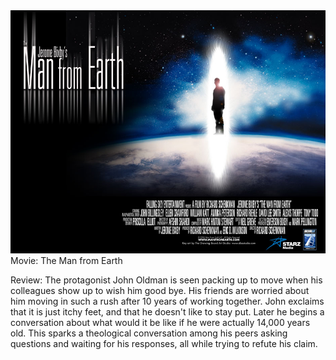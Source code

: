 <img src="https://github.com/sjuochkns/MovieReview/blob/main/man-from-earth-1.jpg" alt="The Man From Earth movie poster">
Movie: The Man from Earth

Review: The protagonist John Oldman is seen packing up to move when his colleagues show up to wish him good bye. His friends are worried about him moving in such a rush after 10 years of working together. John exclaims that it is just itchy feet, and that he doesn't like to stay put. Later he begins a conversation about what would it be like if he were actually 14,000 years old. This sparks a theological conversation among his peers asking questions and waiting for his responses, all while trying to refute his claim.
